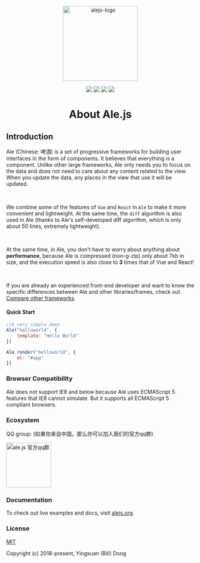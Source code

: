 <p align='center'>
   <img height='200px' src='https://github.com/Ale-js/alejs/blob/master/images/logo.png' alt='alejs-logo'>
</p>
<p align='center'>
   <img src='https://img.shields.io/github/downloads/Ale-js/ale/total.svg'>
   <img src='https://img.shields.io/github/license/Ale-js/ale.svg'>
   <img src='https://img.shields.io/github/release/Ale-js/ale.svg'>
   <a href='https://gitter.im/ale-js/community?utm_source=share-link&utm_medium=link&utm_campaign=share-link'><img src='https://badges.gitter.im/JoinChat.svg'></a>
</p>
<h1 align='center'>About Ale.js</h1>

## Introduction

Ale (Chinese: 啤酒) is a set of progressive frameworks for building user interfaces in the form of components. It believes that everything is a component. Unlike other large frameworks, Ale only needs you to focus on the data and does not need to care about any content related to the view. When you update the data, any places in the view that use it will be updated.

<br>

We combine some of the features of `Vue` and `React` in `Ale` to make it more convenient and lightweight. At the same time, the `diff` algorithm is also used in Ale (thanks to Ale's self-developed diff algorithm, which is only about 50 lines, extremely lightweight).

<br>

At the same time, in Ale, you don't have to worry about anything about **performance**, because Ale is compressed (non-g-zip) only about 7kb in size, and the execution speed is also close to **3** times that of Vue and React!

<br>

If you are already an experienced front-end developer and want to know the specific differences between Ale and other libraries/frames, check out [Compare other frameworks](https://www.alejs.org/guide/v1/Comparison/).

#### Quick Start
```javascript
//A very simple demo
Ale("helloworld", {
    template: "Hello World"
})

Ale.render("helloworld", {
    el: "#app"
})
```

### Browser Compatibility
Ale does not support IE8 and below because Ale uses ECMAScript 5 features that IE8 cannot simulate. But it supports all ECMAScript 5 compliant browsers.

### Ecosystem
QQ group: (如果你来自中国，那么你可以加入我们的官方qq群)

<img src='https://github.com/Ale-js/alejs/blob/master/images/qq.png' alt='ale.js 官方qq群' height='120px'>

### Documentation
To check out live examples and docs, visit [alejs.org](https://www.alejs.org).

### License

[MIT](http://opensource.org/licenses/MIT)

Copyright (c) 2018-present, Yingxuan (Bill) Dong
